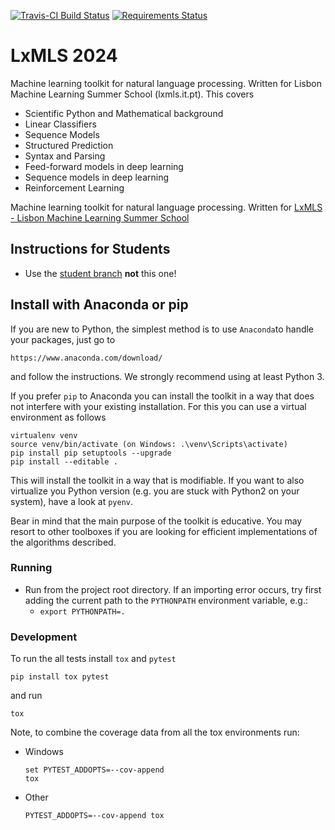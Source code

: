 [![Travis-CI Build Status][travis-image]][travis-url] [![Requirements Status][requires-image]][requires-url]

[travis-image]: https://travis-ci.org/LxMLS/lxmls-toolkit.svg?branch=master
[travis-url]: https://travis-ci.org/LxMLS/lxmls-toolkit

[requires-image]: https://requires.io/github/LxMLS/lxmls-toolkit/requirements.svg?branch=master
[requires-url]: https://requires.io/github/LxMLS/lxmls-toolkit/requirements/?branch=master

# LxMLS 2024

Machine learning toolkit for natural language processing. Written for Lisbon Machine Learning Summer School (lxmls.it.pt). This covers

* Scientific Python and Mathematical background
* Linear Classifiers
* Sequence Models
* Structured Prediction
* Syntax and Parsing
* Feed-forward models in deep learning
* Sequence models in deep learning
* Reinforcement Learning

Machine learning toolkit for natural language processing. Written for [LxMLS - Lisbon Machine Learning Summer School](http://lxmls.it.pt)

## Instructions for Students

* Use the [student branch](https://github.com/LxMLS/lxmls-toolkit/tree/student) **not** this one!

## Install with Anaconda or pip

If you are new to Python, the simplest method is to use `Anaconda`to handle your packages, just go to

    https://www.anaconda.com/download/

and follow the instructions. We strongly recommend using at least Python 3.

If you prefer `pip` to Anaconda you can install the toolkit in a way that does
not interfere with your existing installation. For this you can use a virtual
environment as follows 

    virtualenv venv
    source venv/bin/activate (on Windows: .\venv\Scripts\activate)
    pip install pip setuptools --upgrade
    pip install --editable . 

This will install the toolkit in a way that is modifiable. If you want to also
virtualize you Python version (e.g. you are stuck with Python2 on your system),
have a look at `pyenv`.

Bear in mind that the main purpose of the toolkit is educative. You may resort
to other toolboxes if you are looking for efficient implementations of the
algorithms described.

### Running

* Run from the project root directory. If an importing error occurs, try first adding the current path to the `PYTHONPATH` environment variable, e.g.:
  * `export PYTHONPATH=.`

### Development

To run the all tests install `tox` and `pytest` 

    pip install tox pytest

and run

    tox

Note, to combine the coverage data from all the tox environments run:

* Windows
    ```
    set PYTEST_ADDOPTS=--cov-append
    tox
    ```
* Other
    ```
    PYTEST_ADDOPTS=--cov-append tox
    ```
